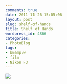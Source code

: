 ```yaml
---
comments: true
date: 2011-11-26 15:05:06
layout: post
slug: shelf-of-hands
title: Shelf of Hands
wordpress_id: 4866
categories:
- PhotoBlog
tags:
- b&amp;w
- film
- Nikon F3
---
```


![](http://ryanfitzer.com/main/wp-content/uploads/2011/11/shelf-of-hands.jpg)
